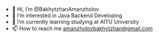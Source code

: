 - 👋 Hi, I’m @BakhytzhanAmanzholov
- 👀 I’m interested in Java Backend Developing
- 🌱 I’m currently learning studying at AITU University
- 📫 How to reach me amanzholovbakhytzhan@gmail.com
